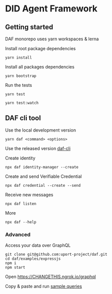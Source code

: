 # DID Agent Framework

## Getting started

DAF monorepo uses yarn workspaces & lerna

Install root package dependencies

```
yarn install
```

Install all packages dependencies

```
yarn bootstrap
```

Run the tests

```
yarn test
```

```
yarn test:watch
```

## DAF cli tool

Use the local development version

```
yarn daf <command> <options>
```

Use the released version [daf-cli](packages/daf-cli)

Create identity

```
npx daf identity-manager --create
```

Create and send Verifiable Credential

```
npx daf credential --create --send
```

Receive new messages

```
npx daf listen
```

More

```
npx daf --help
```

### Advanced

Access your data over GraphQL

```
git clone git@github.com:uport-project/daf.git
cd daf/examples/expressjs
npm i
npm start
```

Open https://CHANGETHIS.ngrok.io/graphql

Copy & paste and run [sample queries](examples/expressjs/README.md#usage)
